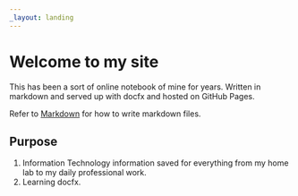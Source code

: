 ```yaml
---
_layout: landing
---
```


# Welcome to my site

This has been a sort of online notebook of mine for years. Written in markdown and served up with docfx and hosted on GitHub Pages.

Refer to [Markdown](http://daringfireball.net/projects/markdown/) for how to write markdown files.

## Purpose

1. Information Technology information saved for everything from my home lab to my daily professional work.
2. Learning docfx.
